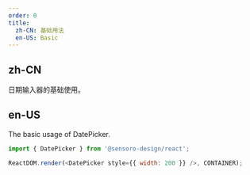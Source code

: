 ```yaml
---
order: 0
title:
  zh-CN: 基础用法
  en-US: Basic
---
```


## zh-CN

日期输入器的基础使用。

## en-US

The basic usage of DatePicker.

```js
import { DatePicker } from '@sensoro-design/react';

ReactDOM.render(<DatePicker style={{ width: 200 }} />, CONTAINER);
```
